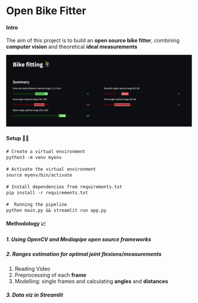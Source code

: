 # Open Bike Fitter

#### Intro
The aim of this project is to build an **open source bike fitter**, combining **computer vision** and theoretical **ideal measurements**

![Summary](images/summary_preview.png)


#### Setup 👨‍💻

```
# Create a virtual environment
python3 -m venv myenv

# Activate the virtual environment
source myenv/bin/activate

# Install dependencies from requirements.txt
pip install -r requirements.txt

#  Running the pipeline
python main.py && streamlit run app.py
```

#### Methodology 📈
##### 1. Using **OpenCV** and **Mediapipe** open source frameworks
##### 2. Ranges estimation for optimal joint flexions/measurements
1. Reading Video
2. Preprocessing of each **frame**
3. Modelling: single frames and calculating **angles** and **distances**
##### 3. Data viz in **Streamlit**